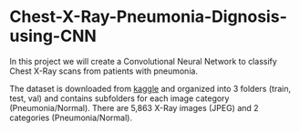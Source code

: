 # Chest-X-Ray-Pneumonia-Dignosis-using-CNN
In this project we will create a Convolutional Neural Network to classify Chest X-Ray scans from patients with pneumonia.

The dataset is downloaded from [kaggle](https://www.kaggle.com/datasets/paultimothymooney/chest-xray-pneumonia) and organized into 3 folders (train, test, val) and contains subfolders for each image category (Pneumonia/Normal). There are 5,863 X-Ray images (JPEG) and 2 categories (Pneumonia/Normal).
